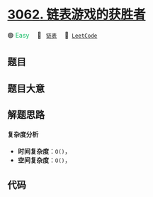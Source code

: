 # [3062. 链表游戏的获胜者](https://leetcode.com/problems/winner-of-the-linked-list-game)

🟢 <font color=#15bd66>Easy</font>&emsp; 🔖&ensp; [`链表`](/outline/tag/linked-list.md)&emsp; 🔗&ensp;[`LeetCode`](https://leetcode.com/problems/winner-of-the-linked-list-game)

## 题目




## 题目大意




## 解题思路

#### 复杂度分析

- **时间复杂度**：`O()`，
- **空间复杂度**：`O()`，

## 代码

```javascript

```